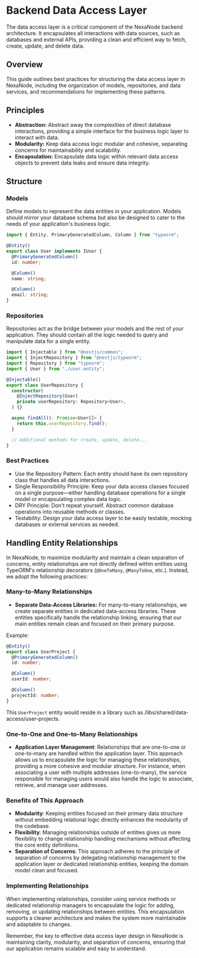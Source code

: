 # Backend Data Access Layer

The data access layer is a critical component of the NexaNode backend architecture. It encapsulates all interactions with data sources, such as databases and external APIs, providing a clean and efficient way to fetch, create, update, and delete data.

## Overview

This guide outlines best practices for structuring the data access layer in NexaNode, including the organization of models, repositories, and data services, and recommendations for implementing these patterns.

## Principles

- **Abstraction:** Abstract away the complexities of direct database interactions, providing a simple interface for the business logic layer to interact with data.
- **Modularity:** Keep data access logic modular and cohesive, separating concerns for maintainability and scalability.
- **Encapsulation:** Encapsulate data logic within relevant data access objects to prevent data leaks and ensure data integrity.

## Structure

### Models

Define models to represent the data entities in your application. Models should mirror your database schema but also be designed to cater to the needs of your application's business logic.

```typescript
import { Entity, PrimaryGeneratedColumn, Column } from "typeorm";

@Entity()
export class User implements IUser {
  @PrimaryGeneratedColumn()
  id: number;

  @Column()
  name: string;

  @Column()
  email: string;
}
```

### Repositories

Repositories act as the bridge between your models and the rest of your application. They should contain all the logic needed to query and manipulate data for a single entity.

```typescript
import { Injectable } from "@nestjs/common";
import { InjectRepository } from "@nestjs/typeorm";
import { Repository } from "typeorm";
import { User } from "./user.entity";

@Injectable()
export class UserRepository {
  constructor(
    @InjectRepository(User)
    private userRepository: Repository<User>,
  ) {}

  async findAll(): Promise<User[]> {
    return this.userRepository.find();
  }

  // Additional methods for create, update, delete...
}
```

### Best Practices

- Use the Repository Pattern: Each entity should have its own repository class that handles all data interactions.
- Single Responsibility Principle: Keep your data access classes focused on a single purpose—either handling database operations for a single model or encapsulating complex data logic.
- DRY Principle: Don't repeat yourself. Abstract common database operations into reusable methods or classes.
- Testability: Design your data access layer to be easily testable, mocking databases or external services as needed.

## Handling Entity Relationships

In NexaNode, to maximize modularity and maintain a clean separation of concerns, entity relationships are not directly defined within entities using TypeORM's relationship decorators (`@OneToMany`, `@ManyToOne`, etc.). Instead, we adopt the following practices:

### Many-to-Many Relationships

- **Separate Data-Access Libraries:** For many-to-many relationships, we create separate entities in dedicated data-access libraries. These entities specifically handle the relationship linking, ensuring that our main entities remain clean and focused on their primary purpose.

Example:

```typescript
@Entity()
export class UserProject {
  @PrimaryGeneratedColumn()
  id: number;

  @Column()
  userId: number;

  @Column()
  projectId: number;
}
```

This `UserProject` entity would reside in a library such as /libs/shared/data-access/user-projects.

### One-to-One and One-to-Many Relationships

- **Application Layer Management**: Relationships that are one-to-one or one-to-many are handled within the application layer. This approach allows us to encapsulate the logic for managing these relationships, providing a more cohesive and modular structure.
  For instance, when associating a user with multiple addresses (one-to-many), the service responsible for managing users would also handle the logic to associate, retrieve, and manage user addresses.

### Benefits of This Approach

- **Modularity**: Keeping entities focused on their primary data structure without embedding relational logic directly enhances the modularity of the codebase.
- **Flexibility**: Managing relationships outside of entities gives us more flexibility to change relationship handling mechanisms without affecting the core entity definitions.
- **Separation of Concerns**: This approach adheres to the principle of separation of concerns by delegating relationship management to the application layer or dedicated relationship entities, keeping the domain model clean and focused.

### Implementing Relationships

When implementing relationships, consider using service methods or dedicated relationship managers to encapsulate the logic for adding, removing, or updating relationships between entities. This encapsulation supports a cleaner architecture and makes the system more maintainable and adaptable to changes.

Remember, the key to effective data access layer design in NexaNode is maintaining clarity, modularity, and separation of concerns, ensuring that our application remains scalable and easy to understand.
